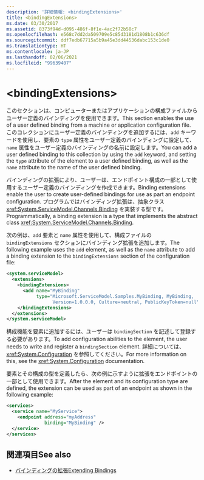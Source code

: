 ```yaml
---
description: '詳細情報: <bindingExtensions>'
title: <bindingExtensions>
ms.date: 03/30/2017
ms.assetid: 8373f94d-d095-486f-8f1e-4ac2f72b58c7
ms.openlocfilehash: e568c7dd2da509709e5c85d3181d1808b1c636df
ms.sourcegitcommit: ddf7edb67715a5b9a45e3dd44536dabc153c1de0
ms.translationtype: HT
ms.contentlocale: ja-JP
ms.lasthandoff: 02/06/2021
ms.locfileid: "99639407"
---
```

# \<bindingExtensions>

<span data-ttu-id="28c7a-102">このセクションは、コンピューターまたはアプリケーションの構成ファイルからユーザー定義のバインディングを使用できます。</span><span class="sxs-lookup"><span data-stu-id="28c7a-102">This section enables the use of a user defined binding from a machine or application configuration file.</span></span> <span data-ttu-id="28c7a-103">このコレクションにユーザー定義のバインディングを追加するには、`add` キーワードを使用し、要素の `type` 属性をユーザー定義のバインディングに設定して、`name` 属性をユーザー定義のバインディングの名前に設定します。</span><span class="sxs-lookup"><span data-stu-id="28c7a-103">You can add a user defined binding to this collection by using the `add` keyword, and setting the `type` attribute of the element to a user defined binding, as well as the `name` attribute to the name of the user defined binding.</span></span>

<span data-ttu-id="28c7a-104">バインディングの拡張により、ユーザーは、エンドポイント構成の一部として使用するユーザー定義のバインディングを作成できます。</span><span class="sxs-lookup"><span data-stu-id="28c7a-104">Binding extensions enable the user to create user-defined bindings for use as part an endpoint configuration.</span></span> <span data-ttu-id="28c7a-105">プログラムではバインディング拡張は、抽象クラス <xref:System.ServiceModel.Channels.Binding> を実装する型です。</span><span class="sxs-lookup"><span data-stu-id="28c7a-105">Programmatically, a binding extension is a type that implements the abstract class <xref:System.ServiceModel.Channels.Binding>.</span></span>

<span data-ttu-id="28c7a-106">次の例は、`add` 要素と `name` 属性を使用して、構成ファイルの `bindingExtensions` セクションにバインディング拡張を追加します。</span><span class="sxs-lookup"><span data-stu-id="28c7a-106">The following example uses the `add` element, as well as the `name` attribute to add a binding extension to the `bindingExtensions` section of the configuration file:</span></span>

```xml
<system.serviceModel>
  <extensions>
    <bindingExtensions>
      <add name="MyBinding"
           type="Microsoft.ServiceModel.Samples.MyBinding, MyBinding,
                 Version=1.0.0.0, Culture=neutral, PublicKeyToken=null" />
    </bindingExtensions>
  </extensions>
</system.serviceModel>
```

<span data-ttu-id="28c7a-107">構成機能を要素に追加するには、ユーザーは `bindingSection` を記述して登録する必要があります。</span><span class="sxs-lookup"><span data-stu-id="28c7a-107">To add configuration abilities to the element, the user needs to write and register a `bindingSection` element.</span></span> <span data-ttu-id="28c7a-108">詳細については、<xref:System.Configuration> を参照してください。</span><span class="sxs-lookup"><span data-stu-id="28c7a-108">For more information on this, see the <xref:System.Configuration> documentation.</span></span>

<span data-ttu-id="28c7a-109">要素とその構成の型を定義したら、次の例に示すように拡張をエンドポイントの一部として使用できます。</span><span class="sxs-lookup"><span data-stu-id="28c7a-109">After the element and its configuration type are defined, the extension can be used as part of an endpoint as shown in the following example:</span></span>

```xml
<services>
  <service name="MyService">
    <endpoint address="myAddress"
              binding="MyBinding" />
  </service>
</services>
```

## <a name="see-also"></a><span data-ttu-id="28c7a-110">関連項目</span><span class="sxs-lookup"><span data-stu-id="28c7a-110">See also</span></span>

- [<span data-ttu-id="28c7a-111">バインディングの拡張</span><span class="sxs-lookup"><span data-stu-id="28c7a-111">Extending Bindings</span></span>](../../../wcf/extending/extending-bindings.md)
